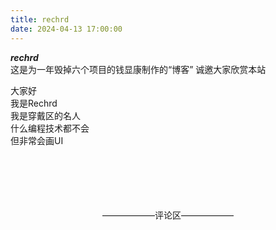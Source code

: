 ```yaml
---
title: rechrd
date: 2024-04-13 17:00:00
---
```


***rechrd***  
这是为一年毁掉六个项目的钱显康制作的“博客” 诚邀大家欣赏本站  

大家好  
我是Rechrd  
我是穿戴区的名人  
什么编程技术都不会  
但非常会画UI  

<!--评论区-->
<link rel="stylesheet" href="/css/gitalk.css">
<script src="/js/gitalk.min.js"></script>
<script src="/js/md5.min.js"></script>
<br><br><br><br><br>
<center>——————评论区——————</center>
<div id="gitalk-container">
<script>
    var gitalk = new Gitalk({
        clientID: 'f07e673bbda4d7974fe7',
        clientSecret: '0f30a0c569f86502b670ccbdc5c0c9601a6f8421',
        repo: 'Rechrd-blog',
        owner: 'sbrechrd',
        admin: ['sbrechrd'],
        id: md5(location.pathname),      
        distractionFreeMode: false,  
        enableHotKey: true          
    });
    gitalk.render('gitalk-container');
</script>
<!--Done-->
